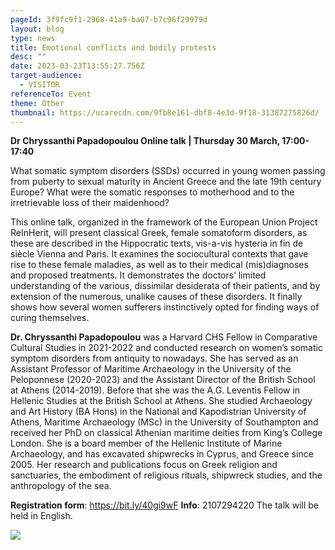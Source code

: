```yaml
---
pageId: 3f9fc9f1-2968-41a9-ba07-b7c96f29979d
layout: blog
type: news
title: Emotional conflicts and bodily protests
desc: ""
date: 2023-03-23T13:55:27.756Z
target-audience:
  - VISITOR
referenceTo: Event
theme: Other
thumbnail: https://ucarecdn.com/9fb8e161-dbf8-4e3d-9f18-31387275826d/
---
```

**Dr Chryssanthi Papadopoulou
Online talk | Thursday 30 March, 17:00-17:40**

What somatic symptom disorders (SSDs) occurred in young women passing from puberty to sexual maturity in Ancient Greece and the late 19th century Europe? What were the somatic responses to motherhood and to the irretrievable loss of their maidenhood?

This online talk, organized in the framework of the European Union Project ReInHerit, will present classical Greek, female somatoform disorders, as these are described in the Hippocratic texts, vis-a-vis hysteria in fin de siècle Vienna and Paris. It examines the sociocultural contexts that gave rise to these female maladies, as well as to their medical (mis)diagnoses and proposed treatments. It demonstrates the doctors’ limited understanding of the various, dissimilar desiderata of their patients, and by extension of the numerous, unalike causes of these disorders. It finally shows how several women sufferers instinctively opted for finding ways of curing themselves.

**Dr. Chryssanthi Papadopoulou** was a Harvard CHS Fellow in Comparative Cultural Studies in 2021-2022 and conducted research on women’s somatic symptom disorders from antiquity to nowadays. She has served as an Assistant Professor of Maritime Archaeology in the University of the Peloponnese (2020-2023) and the Assistant Director of the British School at Athens (2014-2019). Before that she was the A.G. Leventis Fellow in Hellenic Studies at the British School at Athens. She studied Archaeology and Art History (BA Hons) in the National and Kapodistrian University of Athens, Maritime Archaeology (MSc) in the University of Southampton and received her PhD on classical Athenian maritime deities from King’s College London. She is a board member of the Hellenic Institute of Marine Archaeology, and has excavated shipwrecks in Cyprus, and Greece since 2005. Her research and publications focus on Greek religion and sanctuaries, the embodiment of religious rituals, shipwreck studies, and the anthropology of the sea.

**Registration form**: <https://bit.ly/40gi9wF> 
**Info**: 2107294220
The talk will be held in English. 

![](https://ucarecdn.com/26341fe6-3279-450f-ad5d-fea01e1592ef/)
